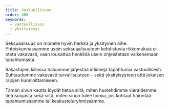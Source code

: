 ```yaml
---
title: Vastuullisuus
order: 400
keywords:
  - vastuullisuus
  - yksityisyys
...
```


Seksuaalisuus on monelle hyvin herkkä ja yksityinen aihe.
Yhteiskunnassamme usein seksuaalisuuteen kohdistuvia rikkomuksia ei oteta vakavasti, vaan loukattua henkilöä usein ohjeistetaan vaikenemaan tapahtumasta.

Rakastajien killassa haluamme järjestää intiimejä tapahtumia vastuullisesti.
Suhtaudumme vakavasti turvallisuuteen – sekä yksityisyyteen että jokaisen rajojen kunnioittamiseen.

Tämän sivun kautta löydät tietoa siitä, miten huolehdimme vieraidemme tietosuojasta sekä siitä, miten sinun tulee toimia, jos kohtaat häirintää tapahtumissamme tai keskusteluryhmissämme.
